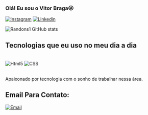 

### Olá! Eu sou o Vitor Braga😜 

[![Instagram](https://img.shields.io/badge/Instagram-E4405F?style=for-the-badge&logo=instagram&logoColor=white)](https://www.instagram.com/vitor.mb_/)
[![Linkedin](https://img.shields.io/badge/LinkedIn-0077B5?style=for-the-badge&logo=linkedin&logoColor=white)](https://www.linkedin.com/in/vitor-braga-8a626a2bb/)

![Randons1 GitHub stats](https://github-readme-stats.vercel.app/api?username=Randons1&show_icons=true&theme=radical)

<!-- Usar quando eu tiver portifólio
![Top Langs](https://github-readme-stats.vercel.app/api/top-langs/?username=Randons1&langs_count=8) !-->

## Tecnologias que eu uso no meu dia a dia

<div style="display: inline_block"> <br>
<img align="center" alt="Html5" src="https://img.shields.io/badge/HTML5-E34F26?style=for-the-badge&logo=html5&logoColor=white ">
<img align="center" alt="CSS" src="https://img.shields.io/badge/CSS3-1572B6?style=for-the-badge&logo=css3&logoColor=white"
>
</div> <br>

Apaixonado por tecnologia com o sonho de trabalhar nessa área.

## Email Para Contato:
[![Email](https://img.shields.io/badge/Gmail-D14836?style=for-the-badge&logo=gmail&logoColor=white
)](mailto:pegasusvh@gmail.com)




